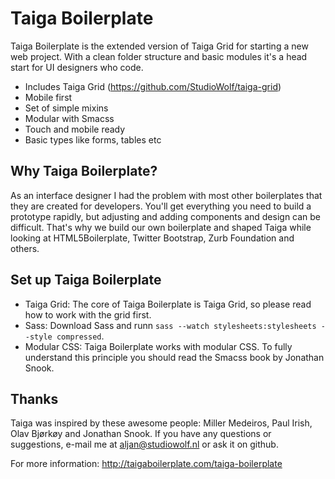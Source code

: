 Taiga Boilerplate
====================

Taiga Boilerplate is the extended version of Taiga Grid for starting a new web project. With a clean folder structure and basic modules it's a head start for UI designers who code.

* Includes Taiga Grid (https://github.com/StudioWolf/taiga-grid)
* Mobile first
* Set of simple mixins
* Modular with Smacss
* Touch and mobile ready
* Basic types like forms, tables etc


Why Taiga Boilerplate?
---------------------

As an interface designer I had the problem with most other boilerplates that they are created for developers. You'll get everything you need to build a prototype rapidly, but adjusting and adding components and design can be difficult. That's why we build our own boilerplate and shaped Taiga while looking at HTML5Boilerplate, Twitter Bootstrap, Zurb Foundation and others.

Set up Taiga Boilerplate
---------------------

* Taiga Grid: The core of Taiga Boilerplate is Taiga Grid, so please read how to work with the grid first.
* Sass: Download Sass and runn `sass --watch stylesheets:stylesheets --style compressed`.
* Modular CSS: Taiga Boilerplate works with modular CSS. To fully understand this principle you should read the Smacss book by Jonathan Snook.

Thanks
---------------------
Taiga was inspired by these awesome people: Miller Medeiros, Paul Irish, Olav Bjørkøy and Jonathan Snook.
If you have any questions or suggestions, e-mail me at aljan@studiowolf.nl or ask it on github.

For more information: http://taigaboilerplate.com/taiga-boilerplate